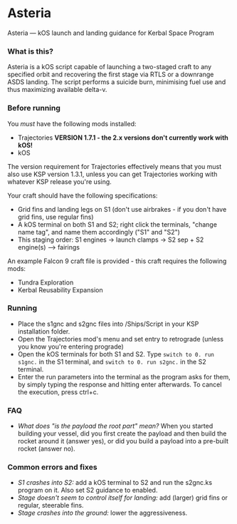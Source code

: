 # Asteria
Asteria — kOS launch and landing guidance for Kerbal Space Program

### What is this?
Asteria is a kOS script capable of launching a two-staged craft to any specified orbit and recovering the first stage via RTLS or a downrange ASDS landing. The script performs a suicide burn, minimising fuel use and thus maximizing available delta-v.

### Before running
You _must_ have the following mods installed:
- Trajectories __VERSION 1.7.1 - the 2.x versions don't currently work with kOS!__
- kOS

The version requirement for Trajectories effectively means that you must also use KSP version 1.3.1, unless you can get Trajectories working with whatever KSP release you're using.

Your craft should have the following specifications:
- Grid fins and landing legs on S1 (don't use airbrakes - if you don't have grid fins, use regular fins)
- A kOS terminal on both S1 and S2; right click the terminals, "change name tag", and name them accordingly ("S1" and "S2")
- This staging order: S1 engines -> launch clamps -> S2 sep + S2 engine(s) --> fairings

An example Falcon 9 craft file is provided - this craft requires the following mods:
- Tundra Exploration
- Kerbal Reusability Expansion

### Running
- Place the s1gnc and s2gnc files into /Ships/Script in your KSP installation folder.
- Open the Trajectories mod's menu and set entry to retrograde (unless you know you're entering prograde)
- Open the kOS terminals for both S1 and S2. Type `switch to 0. run s1gnc.` in the S1 terminal, and `switch to 0. run s2gnc.` in the S2 terminal.
- Enter the run parameters into the terminal as the program asks for them, by simply typing the response and hitting enter afterwards. To cancel the execution, press ctrl+c.

### FAQ
- _What does "is the payload the root part" mean?_ When you started building your vessel, did you first create the payload and then build the rocket around it (answer yes), or did you build a payload into a pre-built rocket (answer no).

### Common errors and fixes
- _S1 crashes into S2:_ add a kOS terminal to S2 and run the s2gnc.ks program on it. Also set S2 guidance to enabled.
- _Stage doesn't seem to control itself for landing:_ add (larger) grid fins or regular, steerable fins.
- _Stage crashes into the ground:_ lower the aggressiveness.
